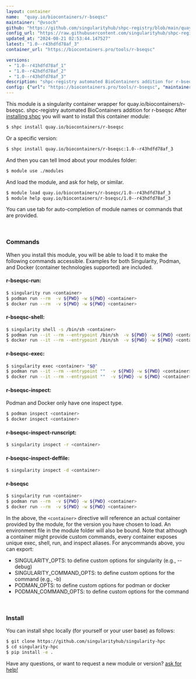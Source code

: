 ```yaml
---
layout: container
name:  "quay.io/biocontainers/r-bseqsc"
maintainer: "@vsoch"
github: "https://github.com/singularityhub/shpc-registry/blob/main/quay.io/biocontainers/r-bseqsc/container.yaml"
config_url: "https://raw.githubusercontent.com/singularityhub/shpc-registry/main/quay.io/biocontainers/r-bseqsc/container.yaml"
updated_at: "2024-08-21 02:53:44.147527"
latest: "1.0--r43hdfd78af_3"
container_url: "https://biocontainers.pro/tools/r-bseqsc"

versions:
 - "1.0--r41hdfd78af_1"
 - "1.0--r42hdfd78af_2"
 - "1.0--r43hdfd78af_3"
description: "shpc-registry automated BioContainers addition for r-bseqsc"
config: {"url": "https://biocontainers.pro/tools/r-bseqsc", "maintainer": "@vsoch", "description": "shpc-registry automated BioContainers addition for r-bseqsc", "latest": {"1.0--r43hdfd78af_3": "sha256:cd71a4c5f28427f142655a2703f9f3c403221e9959d7b193d8851f8e5d5271d9"}, "tags": {"1.0--r41hdfd78af_1": "sha256:4e4ecca76f5b96cf2285a31cafa8ab4576d5afc79a8274d91f449909f9d366a2", "1.0--r42hdfd78af_2": "sha256:2ecdf603b33718033c3e0d044460266cbce1efc8e8488838c4dda6ebcbee0dee", "1.0--r43hdfd78af_3": "sha256:cd71a4c5f28427f142655a2703f9f3c403221e9959d7b193d8851f8e5d5271d9"}, "docker": "quay.io/biocontainers/r-bseqsc"}
---
```


This module is a singularity container wrapper for quay.io/biocontainers/r-bseqsc.
shpc-registry automated BioContainers addition for r-bseqsc
After [installing shpc](#install) you will want to install this container module:


```bash
$ shpc install quay.io/biocontainers/r-bseqsc
```

Or a specific version:

```bash
$ shpc install quay.io/biocontainers/r-bseqsc:1.0--r43hdfd78af_3
```

And then you can tell lmod about your modules folder:

```bash
$ module use ./modules
```

And load the module, and ask for help, or similar.

```bash
$ module load quay.io/biocontainers/r-bseqsc/1.0--r43hdfd78af_3
$ module help quay.io/biocontainers/r-bseqsc/1.0--r43hdfd78af_3
```

You can use tab for auto-completion of module names or commands that are provided.

<br>

### Commands

When you install this module, you will be able to load it to make the following commands accessible.
Examples for both Singularity, Podman, and Docker (container technologies supported) are included.

#### r-bseqsc-run:

```bash
$ singularity run <container>
$ podman run --rm  -v ${PWD} -w ${PWD} <container>
$ docker run --rm  -v ${PWD} -w ${PWD} <container>
```

#### r-bseqsc-shell:

```bash
$ singularity shell -s /bin/sh <container>
$ podman run --it --rm --entrypoint /bin/sh  -v ${PWD} -w ${PWD} <container>
$ docker run --it --rm --entrypoint /bin/sh  -v ${PWD} -w ${PWD} <container>
```

#### r-bseqsc-exec:

```bash
$ singularity exec <container> "$@"
$ podman run --it --rm --entrypoint ""  -v ${PWD} -w ${PWD} <container> "$@"
$ docker run --it --rm --entrypoint ""  -v ${PWD} -w ${PWD} <container> "$@"
```

#### r-bseqsc-inspect:

Podman and Docker only have one inspect type.

```bash
$ podman inspect <container>
$ docker inspect <container>
```

#### r-bseqsc-inspect-runscript:

```bash
$ singularity inspect -r <container>
```

#### r-bseqsc-inspect-deffile:

```bash
$ singularity inspect -d <container>
```



#### r-bseqsc

```bash
$ singularity run <container>
$ podman run --rm  -v ${PWD} -w ${PWD} <container>
$ docker run --rm  -v ${PWD} -w ${PWD} <container>
```


In the above, the `<container>` directive will reference an actual container provided
by the module, for the version you have chosen to load. An environment file in the
module folder will also be bound. Note that although a container
might provide custom commands, every container exposes unique exec, shell, run, and
inspect aliases. For anycommands above, you can export:

 - SINGULARITY_OPTS: to define custom options for singularity (e.g., --debug)
 - SINGULARITY_COMMAND_OPTS: to define custom options for the command (e.g., -b)
 - PODMAN_OPTS: to define custom options for podman or docker
 - PODMAN_COMMAND_OPTS: to define custom options for the command

<br>

### Install

You can install shpc locally (for yourself or your user base) as follows:

```bash
$ git clone https://github.com/singularityhub/singularity-hpc
$ cd singularity-hpc
$ pip install -e .
```

Have any questions, or want to request a new module or version? [ask for help!](https://github.com/singularityhub/singularity-hpc/issues)
